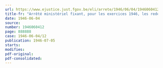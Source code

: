 ```yaml
---
url: https://www.ejustice.just.fgov.be/eli/arrete/1946/06/04/1946060412/justel
title-fr: "Arrêté ministériel fixant, pour les exercices 1946, les redevances proportionnelles à verser au Conseil professionnel de l'Industrie du Caoutchouc, en liquidation"
date: 1946-06-04
source:
number: 1946060412
page: 888888
case: 1946-06-04/12
publication: 1946-07-05
starts:
modifies:
pdf-original:
pdf-consolidated:
---
```


